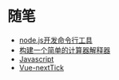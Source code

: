 # 随笔
* [node.js开发命令行工具](https://github.com/Afu0402/notes/tree/master/command)
* [构建一个简单的计算器解释器](https://github.com/Afu0402/notes/tree/master/simple-interpreter)
* [Javascript](https://github.com/Afu0402/notes/tree/master/Javascript)
* [Vue-nextTick](https://github.com/Afu0402/notes/tree/master/vue/nextTick)